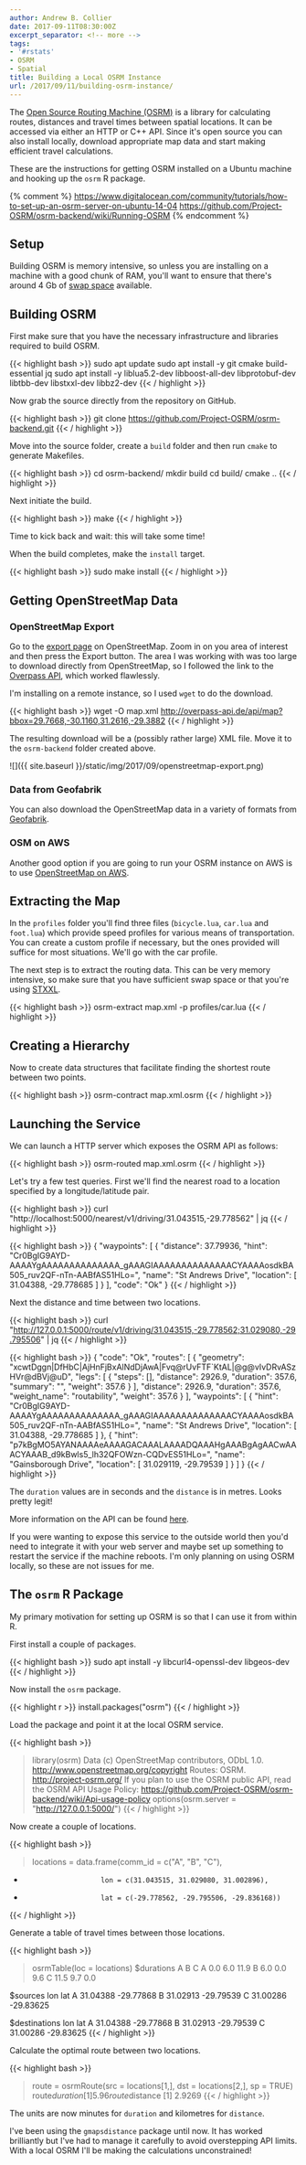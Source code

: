 ```yaml
---
author: Andrew B. Collier
date: 2017-09-11T08:30:00Z
excerpt_separator: <!-- more -->
tags:
- '#rstats'
- OSRM
- Spatial
title: Building a Local OSRM Instance
url: /2017/09/11/building-osrm-instance/
---
```


The [Open Source Routing Machine (OSRM)](http://project-osrm.org/) is a library for calculating routes, distances and travel times between spatial locations. It can be accessed via either an HTTP or C++ API. Since it's open source you can also install locally, download appropriate map data and start making efficient travel calculations.

These are the instructions for getting OSRM installed on a Ubuntu machine and hooking up the `osrm` R package.

<!--more-->

{% comment %}
https://www.digitalocean.com/community/tutorials/how-to-set-up-an-osrm-server-on-ubuntu-14-04
https://github.com/Project-OSRM/osrm-backend/wiki/Running-OSRM
{% endcomment %}

## Setup

Building OSRM is memory intensive, so unless you are installing on a machine with a good chunk of RAM, you'll want to ensure that there's around 4 Gb of [swap space](/blog/2015/06/amazon-ec2-adding-swap/) available.

## Building OSRM

First make sure that you have the necessary infrastructure and libraries required to build OSRM.

{{< highlight bash >}}
sudo apt update
sudo apt install -y git cmake build-essential jq
sudo apt install -y liblua5.2-dev libboost-all-dev libprotobuf-dev libtbb-dev libstxxl-dev libbz2-dev
{{< / highlight >}}

Now grab the source directly from the repository on GitHub.

{{< highlight bash >}}
git clone https://github.com/Project-OSRM/osrm-backend.git
{{< / highlight >}}

Move into the source folder, create a `build` folder and then run `cmake` to generate Makefiles.

{{< highlight bash >}}
cd osrm-backend/
mkdir build
cd build/
cmake ..
{{< / highlight >}}

Next initiate the build.

{{< highlight bash >}}
make
{{< / highlight >}}

Time to kick back and wait: this will take some time!

When the build completes, make the `install` target.

{{< highlight bash >}}
sudo make install
{{< / highlight >}}

## Getting OpenStreetMap Data

### OpenStreetMap Export

Go to the [export page](http://www.openstreetmap.org/export) on OpenStreetMap. Zoom in on you area of interest and then press the Export button. The area I was working with was too large to download directly from OpenStreetMap, so I followed the link to the [Overpass API](http://overpass-api.de/), which worked flawlessly.

I'm installing on a remote instance, so I used `wget` to do the download.

{{< highlight bash >}}
wget -O map.xml http://overpass-api.de/api/map?bbox=29.7668,-30.1160,31.2616,-29.3882
{{< / highlight >}}

The resulting download will be a (possibly rather large) XML file. Move it to the `osrm-backend` folder created above.

![]({{ site.baseurl }}/static/img/2017/09/openstreetmap-export.png)

### Data from Geofabrik

You can also download the OpenStreetMap data in a variety of formats from [Geofabrik](http://download.geofabrik.de/).

### OSM on AWS

Another good option if you are going to run your OSRM instance on AWS is to use [OpenStreetMap on AWS](https://aws.amazon.com/public-datasets/osm/).

## Extracting the Map

In the `profiles` folder you'll find three files (`bicycle.lua`, `car.lua` and `foot.lua`) which provide speed profiles for various means of transportation. You can create a custom profile if necessary, but the ones provided will suffice for most situations. We'll go with the car profile.

The next step is to extract the routing data. This can be very memory intensive, so make sure that you have sufficient swap space or that you're using [STXXL](http://stxxl.org/).

{{< highlight bash >}}
osrm-extract map.xml -p profiles/car.lua
{{< / highlight >}}

## Creating a Hierarchy

Now to create data structures that facilitate finding the shortest route between two points.

{{< highlight bash >}}
osrm-contract map.xml.osrm
{{< / highlight >}}

## Launching the Service

We can launch a HTTP server which exposes the OSRM API as follows:

{{< highlight bash >}}
osrm-routed map.xml.osrm
{{< / highlight >}}

Let's try a few test queries. First we'll find the nearest road to a location specified by a longitude/latitude pair.

{{< highlight bash >}}
curl "http://localhost:5000/nearest/v1/driving/31.043515,-29.778562" | jq
{{< / highlight >}}

{{< highlight bash >}}
{
  "waypoints": [
    {
      "distance": 37.79936,
      "hint": "Cr0BgIG9AYD-AAAAYgAAAAAAAAAAAAAA_gAAAGIAAAAAAAAAAAAAACYAAAAosdkBA505_ruv2QF-nTn-AABfAS51HLo=",
      "name": "St Andrews Drive",
      "location": [
        31.04388,
        -29.778685
      ]
    }
  ],
  "code": "Ok"
}
{{< / highlight >}}

Next the distance and time between two locations.

{{< highlight bash >}}
curl "http://127.0.0.1:5000/route/v1/driving/31.043515,-29.778562;31.029080,-29.795506" | jq
{{< / highlight >}}

{{< highlight bash >}}
{
  "code": "Ok",
  "routes": [
    {
      "geometry": "xcwtDggn|DfHbC|AjHnFjBxAlNdDjAwA|Fvq@rUvFTF`KtAL|@g@vIvDRvASzHVr@dBVj@uD",
      "legs": [
        {
          "steps": [],
          "distance": 2926.9,
          "duration": 357.6,
          "summary": "",
          "weight": 357.6
        }
      ],
      "distance": 2926.9,
      "duration": 357.6,
      "weight_name": "routability",
      "weight": 357.6
    }
  ],
  "waypoints": [
    {
      "hint": "Cr0BgIG9AYD-AAAAYgAAAAAAAAAAAAAA_gAAAGIAAAAAAAAAAAAAACYAAAAosdkBA505_ruv2QF-nTn-AABfAS51HLo=",
      "name": "St Andrews Drive",
      "location": [
        31.04388,
        -29.778685
      ]
    },
    {
      "hint": "p7kBgMO5AYANAAAAeAAAAGACAAALAAAADQAAAHgAAABgAgAACwAAACYAAAB_d9kBwls5_lh32QFOWzn-CQDvES51HLo=",
      "name": "Gainsborough Drive",
      "location": [
        31.029119,
        -29.79539
      ]
    }
  ]
}
{{< / highlight >}}

The `duration` values are in seconds and the `distance` is in metres. Looks pretty legit!

More information on the API can be found [here](https://github.com/Project-OSRM/osrm-backend/blob/master/docs/http.md).

If you were wanting to expose this service to the outside world then you'd need to integrate it with your web server and maybe set up something to restart the service if the machine reboots. I'm only planning on using OSRM locally, so these are not issues for me.

## The `osrm` R Package

My primary motivation for setting up OSRM is so that I can use it from within R.

First install a couple of packages.

{{< highlight bash >}}
sudo apt install -y libcurl4-openssl-dev libgeos-dev
{{< / highlight >}}

Now install the `osrm` package.

{{< highlight r >}}
install.packages("osrm")
{{< / highlight >}}

Load the package and point it at the local OSRM service.

{{< highlight bash >}}
> library(osrm)
Data (c) OpenStreetMap contributors, ODbL 1.0. http://www.openstreetmap.org/copyright
Routes: OSRM. http://project-osrm.org/
If you plan to use the OSRM public API, read the OSRM API Usage Policy:
https://github.com/Project-OSRM/osrm-backend/wiki/Api-usage-policy
> options(osrm.server = "http://127.0.0.1:5000/")
{{< / highlight >}}

Now create a couple of locations.

{{< highlight bash >}}
> locations = data.frame(comm_id = c("A", "B", "C"),
+                        lon = c(31.043515, 31.029080, 31.002896),
+                        lat = c(-29.778562, -29.795506, -29.836168))
{{< / highlight >}}

Generate a table of travel times between those locations.

{{< highlight bash >}}
> osrmTable(loc = locations)
$durations
     A   B    C
A  0.0 6.0 11.9
B  6.0 0.0  9.6
C 11.5 9.7  0.0

$sources
       lon       lat
A 31.04388 -29.77868
B 31.02913 -29.79539
C 31.00286 -29.83625

$destinations
       lon       lat
A 31.04388 -29.77868
B 31.02913 -29.79539
C 31.00286 -29.83625
{{< / highlight >}}

Calculate the optimal route between two locations.

{{< highlight bash >}}
> route = osrmRoute(src = locations[1,], dst = locations[2,], sp = TRUE)
> route$duration
[1] 5.96
> route$distance
[1] 2.9269
{{< / highlight >}}

The units are now minutes for `duration` and kilometres for `distance`.

I've been using the `gmapsdistance` package until now. It has worked brilliantly but I've had to manage it carefully to avoid overstepping API limits. With a local OSRM I'll be making the calculations unconstrained!
